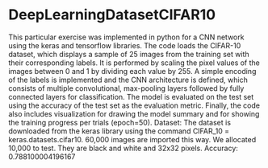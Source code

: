 # DeepLearningDatasetCIFAR10

This particular exercise was implemented in python for a CNN network using the keras and tensorflow libraries. The code loads the CIFAR-10 dataset, which displays a sample of 25 images from the training set with their corresponding labels. It is performed by scaling the pixel values of the images between 0 and 1 by dividing each value by 255. A simple encoding of the labels is implemented and the CNN architecture is defined, which consists of multiple convolutional, max-pooling layers followed by fully connected layers for classification. The model is evaluated on the test set using the accuracy of the test set as the evaluation metric. Finally, the code also includes visualization for drawing the model summary and for showing the training progress per trials (epoch=50).
Dataset: The dataset is downloaded from the keras library using the command CIFAR_10 = keras.datasets.cifar10. 60,000 images are imported this way. We allocated 10,000 to test. They are black and white and 32x32 pixels.
Accuracy: 0.788100004196167
